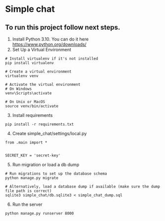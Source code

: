 # Simple chat

## To run this project follow next steps.

1. Install Python 3.10. You can do it here https://www.python.org/downloads/
2. Set Up a Virtual Environment
```
# Install virtualenv if it's not installed
pip install virtualenv

# Create a virtual environment
virtualenv venv

# Activate the virtual environment
# On Windows
venv\Scripts\activate

# On Unix or MacOS
source venv/bin/activate
```
3. Install requirements
```
pip install -r requirements.txt
```
4. Create simple_chat/settings/local.py
```
from .main import *


SECRET_KEY = 'secret-key'
```
5. Run migration or load a db dump
```
# Run migrations to set up the database schema
python manage.py migrate

# Alternatively, load a database dump if available (make sure the dump file path is correct)
sqlite3 simple_chat/db.sqlite3 < simple_chat_dump.sql
```
6. Run the server
```
python manage.py runserver 8000
```